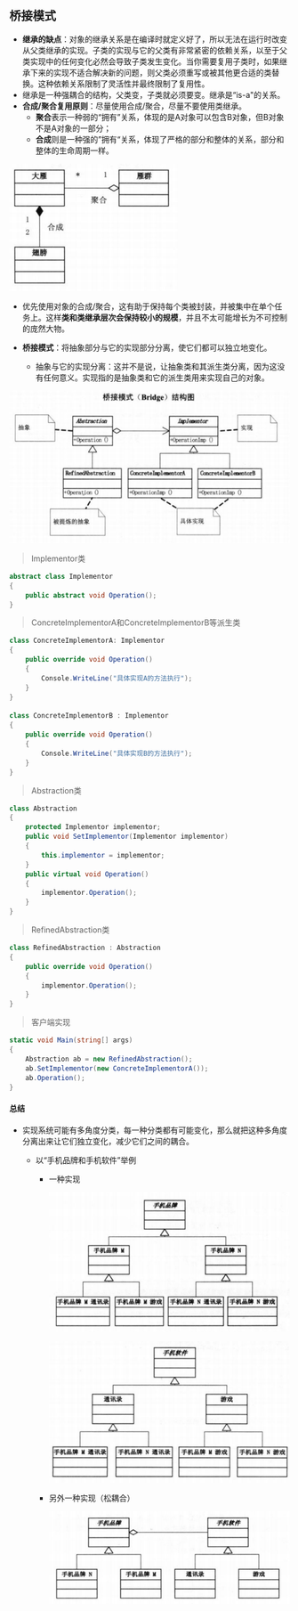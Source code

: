 ## 桥接模式

- **继承的缺点**：对象的继承关系是在编译时就定义好了，所以无法在运行时改变从父类继承的实现。子类的实现与它的父类有非常紧密的依赖关系，以至于父类实现中的任何变化必然会导致子类发生变化。当你需要复用子类时，如果继承下来的实现不适合解决新的问题，则父类必须重写或被其他更合适的类替换。这种依赖关系限制了灵活性并最终限制了复用性。
- 继承是一种强耦合的结构，父类变，子类就必须要变。继承是“is-a"的关系。
- **合成/聚合复用原则**：尽量使用合成/聚合，尽量不要使用类继承。
  - **聚合**表示一种弱的“拥有”关系，体现的是A对象可以包含B对象，但B对象不是A对象的一部分；
  - **合成**则是一种强的”拥有“关系，体现了严格的部分和整体的关系，部分和整体的生命周期一样。

![image-20200820113644346](.\pictures\聚合和合成)

- 优先使用对象的合成/聚合，这有助于保持每个类被封装，并被集中在单个任务上。这样**类和类继承层次会保持较小的规模**，并且不太可能增长为不可控制的庞然大物。



- **桥接模式**：将抽象部分与它的实现部分分离，使它们都可以独立地变化。
  - 抽象与它的实现分离：这并不是说，让抽象类和其派生类分离，因为这没有任何意义。实现指的是抽象类和它的派生类用来实现自己的对象。

![image-20200820114953721](.\pictures\桥接模式)

> Implementor类

```c#
abstract class Implementor
{
	public abstract void Operation();
}
```

> ConcreteImplementorA和ConcreteImplementorB等派生类

```c#
class ConcreteImplementorA: Implementor
{
	public override void Operation()
	{
		Console.WriteLine("具体实现A的方法执行");
	}
}

class ConcreteImplementorB : Implementor
{
	public override void Operation()
	{
		Console.WriteLine("具体实现B的方法执行");
	}
}
```

> Abstraction类

```C#
class Abstraction
{
    protected Implementor implementor;
    public void SetImplementor(Implementor implementor)
    {
        this.implementor = implementor;
    }
    public virtual void Operation()
    {
        implementor.Operation();
    }
}
```

> RefinedAbstraction类

```c#
class RefinedAbstraction : Abstraction
{
    public override void Operation()
    {
        implementor.Operation();
    }
}
```

> 客户端实现

```c#
static void Main(string[] args)
{
    Abstraction ab = new RefinedAbstraction();
    ab.SetImplementor(new ConcreteImplementorA());
    ab.Operation();
}
```



#### 总结

- 实现系统可能有多角度分类，每一种分类都有可能变化，那么就把这种多角度分离出来让它们独立变化，减少它们之间的耦合。
  - 以“手机品牌和手机软件”举例

    - 一种实现

      ![image-20200820121336981](.\pictures\桥接模式-手机品牌)

      ![image-20200820121446493](.\pictures\桥接模式-手机软件)

    - 另外一种实现（松耦合）

      ![image-20200820121531557](.\pictures\桥接模式-手机)

